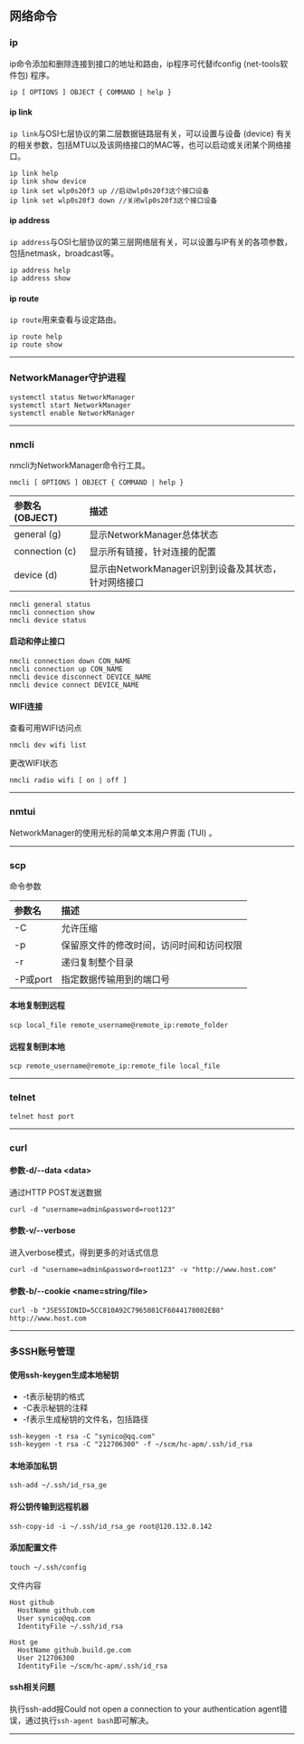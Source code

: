 ## 网络命令

### ip
ip命令添加和删除连接到接口的地址和路由，ip程序可代替ifconfig (net-tools软件包) 程序。

```
ip [ OPTIONS ] OBJECT { COMMAND | help }
```

#### ip link
`ip link`与OSI七层协议的第二层数据链路层有关，可以设置与设备 (device) 有关的相关参数，包括MTU以及该网络接口的MAC等，也可以启动或关闭某个网络接口。
```
ip link help
ip link show device
ip link set wlp0s20f3 up //启动wlp0s20f3这个接口设备
ip link set wlp0s20f3 down //关闭wlp0s20f3这个接口设备
```

#### ip address
`ip address`与OSI七层协议的第三层网络层有关，可以设置与IP有关的各项参数，包括netmask，broadcast等。
```
ip address help
ip address show
```

#### ip route
`ip route`用来查看与设定路由。
```
ip route help
ip route show
```

***

### NetworkManager守护进程

```
systemctl status NetworkManager
systemctl start NetworkManager
systemctl enable NetworkManager
```

***

### nmcli
nmcli为NetworkManager命令行工具。

```
nmcli [ OPTIONS ] OBJECT { COMMAND | help }
```

参数名 (OBJECT) |描述
:--|:--
general (g) |显示NetworkManager总体状态
connection (c) |显示所有链接，针对连接的配置
device (d) |显示由NetworkManager识别到设备及其状态，针对网络接口

```
nmcli general status
nmcli connection show
nmcli device status
```

#### 启动和停止接口

```
nmcli connection down CON_NAME
nmcli connection up CON_NAME
nmcli device disconnect DEVICE_NAME
nmcli device connect DEVICE_NAME
```

#### WIFI连接
查看可用WIFI访问点

```
nmcli dev wifi list
```

更改WIFI状态

```
nmcli radio wifi [ on | off ]
```

***

### nmtui
NetworkManager的使用光标的简单文本用户界面 (TUI) 。

***

### scp
命令参数

参数名|描述
:--|:--
-C|允许压缩
-p|保留原文件的修改时间，访问时间和访问权限
-r|递归复制整个目录
-P或port|指定数据传输用到的端口号

#### 本地复制到远程
```
scp local_file remote_username@remote_ip:remote_folder
```
#### 远程复制到本地
```
scp remote_username@remote_ip:remote_file local_file
```
***

### telnet
```
telnet host port
```
***

### curl
#### 参数-d/--data \<data>
通过HTTP POST发送数据
```
curl -d "username=admin&password=root123"
```
#### 参数-v/--verbose
进入verbose模式，得到更多的对话式信息
```
curl -d "username=admin&password=root123" -v "http://www.host.com"
```
#### 参数-b/--cookie \<name=string/file>
```
curl -b "JSESSIONID=5CC810A92C7965081CF6044178002EB8" http://www.host.com
```

***

### 多SSH账号管理
#### 使用ssh-keygen生成本地秘钥
* -t表示秘钥的格式
* -C表示秘钥的注释
* -f表示生成秘钥的文件名，包括路径

```
ssh-keygen -t rsa -C "synico@qq.com"
ssh-keygen -t rsa -C "212706300" -f ~/scm/hc-apm/.ssh/id_rsa
```

#### 本地添加私钥
```
ssh-add ~/.ssh/id_rsa_ge
```

#### 将公钥传输到远程机器
```
ssh-copy-id -i ~/.ssh/id_rsa_ge root@120.132.8.142
```

#### 添加配置文件
```
touch ~/.ssh/config
```
文件内容
```
Host github
  HostName github.com
  User synico@qq.com
  IdentityFile ~/.ssh/id_rsa

Host ge
  HostName github.build.ge.com
  User 212706300
  IdentityFile ~/scm/hc-apm/.ssh/id_rsa
```

#### ssh相关问题
执行ssh-add报Could not open a connection to your authentication agent错误，通过执行`ssh-agent bash`即可解决。

***
